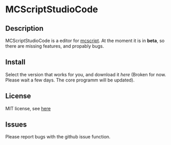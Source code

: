 # MCScriptStudioCode
## Description
MCScriptStudioCode is a editor for [mcscript](https://github.com/stevertus/mcscript). At the moment it is in **beta**, so there are missing features, and propably bugs.

## Install
Select the version that works for you, and download it *here* (Broken for now. Please wait a few days. The core programm will be updated).

## License
MIT license, see [here](license)

## Issues
Please report bugs with the github issue function.
